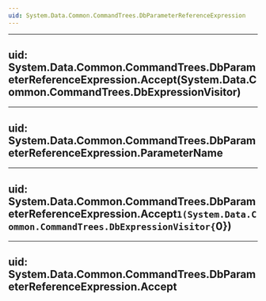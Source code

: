 ```yaml
---
uid: System.Data.Common.CommandTrees.DbParameterReferenceExpression
---
```


---
uid: System.Data.Common.CommandTrees.DbParameterReferenceExpression.Accept(System.Data.Common.CommandTrees.DbExpressionVisitor)
---

---
uid: System.Data.Common.CommandTrees.DbParameterReferenceExpression.ParameterName
---

---
uid: System.Data.Common.CommandTrees.DbParameterReferenceExpression.Accept``1(System.Data.Common.CommandTrees.DbExpressionVisitor{``0})
---

---
uid: System.Data.Common.CommandTrees.DbParameterReferenceExpression.Accept
---
